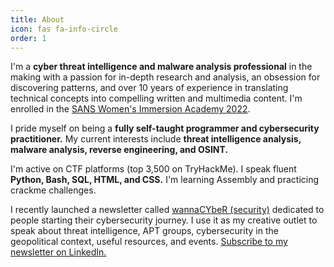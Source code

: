 ```yaml
---
title: About
icon: fas fa-info-circle
order: 1
---
```


I'm a **cyber threat intelligence and malware analysis professional** in the making with a passion for in-depth research and analysis, an obsession for discovering patterns, and over 10 years of experience in translating technical concepts into compelling written and multimedia content. I'm enrolled in the [SANS Women's Immersion Academy 2022](https://cyb3rkitties.github.io/posts/SANS-Womens-Immersion-Academy-Im-in/).

I pride myself on being a **fully self-taught programmer and cybersecurity practitioner.** My current interests include **threat intelligence analysis, malware analysis, reverse engineering, and OSINT.**

I'm active on CTF platforms (top 3,500 on TryHackMe). I speak fluent **Python, Bash, SQL, HTML, and CSS.** I'm learning Assembly and practicing crackme challenges.

I recently launched a newsletter called [wannaCYbeR (security)](https://www.linkedin.com/newsletters/wannacyber-security-6897386553828855808) dedicated to people starting their cybersecurity journey. I use it as my creative outlet to speak about threat intelligence, APT groups, cybersecurity in the geopolitical context, useful resources, and events. [Subscribe to my newsletter on LinkedIn.](https://www.linkedin.com/newsletters/wannacyber-security-6897386553828855808)
